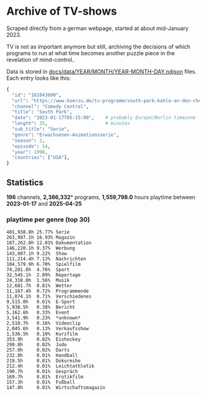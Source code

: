 # Archive of TV-shows

Scraped directly from a german webpage, started at about mid-January 2023.

TV is not as important anymore but still, archiving the decisions of which programs to run at what time
becomes another puzzle piece in the revelation of mind-control.. 

Data is stored in [docs/data/YEAR/MONTH/YEAR-MONTH-DAY.ndjson](docs/data/) files. 
Each entry looks like this:

```python
{
  "id": "181043890", 
  "url": "https://www.hoerzu.de/tv-programm/south-park-kohle-an-den-chefkoch/bid_181043890/", 
  "channel": "Comedy Central", 
  "title": "South Park", 
  "date": "2023-01-17T05:15:00",    # probably Europe/Berlin timezone 
  "length": 25,                     # minutes 
  "sub_title": "Serie", 
  "genre": "Erwachsenen-Animationsserie", 
  "season": 2, 
  "episode": 14, 
  "year": 1998, 
  "countries": ["USA"],
}
```

## Statistics

**196** channels, **2,386,332*** programs, **1,559,798.0** hours playtime between **2023-01-17** and **2025-04-25**


### playtime per genre (top 30)

    401,938.8h 25.77% Serie
    263,997.1h 16.93% Magazin
    187,262.0h 12.01% Dokumentation
    146,220.1h 9.37%  Werbung
    143,807.1h 9.22%  Show
    111,214.4h 7.13%  Nachrichten
    104,579.9h 6.70%  Spielfilm
    74,281.8h  4.76%  Sport
    32,545.1h  2.09%  Reportage
    24,318.0h  1.56%  Musik
    12,681.7h  0.81%  Wetter
    11,167.4h  0.72%  Programmende
    11,074.1h  0.71%  Verschiedenes
    9,515.0h   0.61%  E-Sport
    5,938.5h   0.38%  Bericht
    5,162.6h   0.33%  Event
    3,541.9h   0.23%  *unknown*
    2,510.7h   0.16%  Videoclip
    2,045.6h   0.13%  Verkaufsshow
    1,536.5h   0.10%  Kurzfilm
    353.9h     0.02%  Eishockey
    299.8h     0.02%  Judo
    257.0h     0.02%  Darts
    232.8h     0.01%  Handball
    219.5h     0.01%  Dokureihe
    212.4h     0.01%  Leichtathletik
    190.7h     0.01%  Gespräch
    169.7h     0.01%  Erotikfilm
    157.3h     0.01%  Fußball
    147.0h     0.01%  Wirtschaftsmagazin

